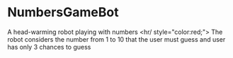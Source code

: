 # NumbersGameBot
A head-warming robot playing with numbers
<hr/ style="color:red;">
The robot considers the number from 1 to 10 that the user must guess and user has only 3 chances to guess
